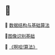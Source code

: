# :1234:

:file_folder: [数据结构与基础算法](https://github.com/swordboyASS/Academic/tree/master/DS%26Algorithm)

:file_folder:[图像识别基础](https://github.com/swordboyASS/Academic/tree/master/%E5%9B%BE%E5%83%8F%E8%AF%86%E5%88%AB%E5%9F%BA%E7%A1%80)

:file_folder: [《啊哈!算法》](https://github.com/swordboyASS/Academic/tree/master/%E3%80%8A%E5%95%8A%E5%93%88!%E7%AE%97%E6%B3%95%E3%80%8B)
